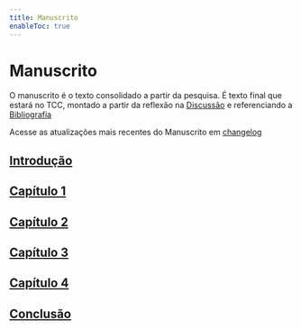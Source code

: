 ```yaml
---
title: Manuscrito
enableToc: true
---
```

# Manuscrito

O manuscrito é o texto consolidado a partir da pesquisa. É texto final que estará no TCC, montado a partir da reflexão na [Discussão](redirect_pages/discussao) e referenciando a [Bibliografia](redirect_pages/bibliografia.md)

Acesse as atualizações mais recentes do Manuscrito em [changelog](manuscrito/changelog.md)

## [Introdução](manuscrito/introdução.md)

## [Capítulo 1](manuscrito/capitulo1)

## [Capítulo 2](manuscrito/capitulo2)

## [Capítulo 3](manuscrito/capitulo3)

## [Capítulo 4](manuscrito/capitulo4)

## [Conclusão](manuscrito/conclusao.md)


